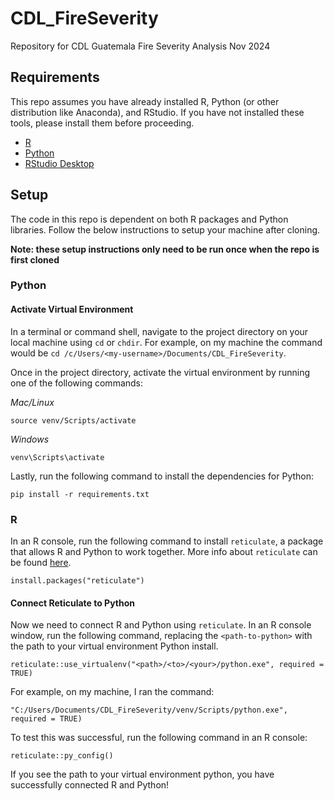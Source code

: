 # CDL_FireSeverity
Repository for CDL Guatemala Fire Severity Analysis Nov 2024

## Requirements

This repo assumes you have already installed R, Python (or other distribution like Anaconda), and RStudio. If you have not installed these tools, please install them before proceeding.

- [R](https://cran.r-project.org/)
- [Python](https://www.python.org/)
- [RStudio Desktop](https://posit.co/download/rstudio-desktop/)

## Setup

The code in this repo is dependent on both R packages and Python libraries. Follow the below instructions to setup your machine after cloning.

**Note: these setup instructions only need to be run once when the repo is first cloned**

### Python

#### Activate Virtual Environment

In a terminal or command shell, navigate to the project directory on your local machine using `cd` or `chdir`. For example, on my machine the command would be `cd /c/Users/<my-username>/Documents/CDL_FireSeverity`.

Once in the project directory, activate the virtual environment by running one of the following commands:

*Mac/Linux*

```
source venv/Scripts/activate
```

*Windows*

```
venv\Scripts\activate
```

Lastly, run the following command to install the dependencies for Python:

```
pip install -r requirements.txt
```
### R

In an R console, run the following command to install `reticulate`, a package that allows R and Python to work together. More info about `reticulate` can be found [here](https://rstudio.github.io/reticulate/index.html).

```
install.packages("reticulate")
```

#### Connect Reticulate to Python

Now we need to connect R and Python using `reticulate`. In an R console window, run the following command, replacing the `<path-to-python>` with the path to your virtual environment Python install.

```
reticulate::use_virtualenv("<path>/<to>/<your>/python.exe", required = TRUE)
```

For example, on my machine, I ran the command:

```
"C:/Users/Documents/CDL_FireSeverity/venv/Scripts/python.exe", required = TRUE)
```

To test this was successful, run the following command in an R console:

```
reticulate::py_config()
```

If you see the path to your virtual environment python, you have successfully connected R and Python!





